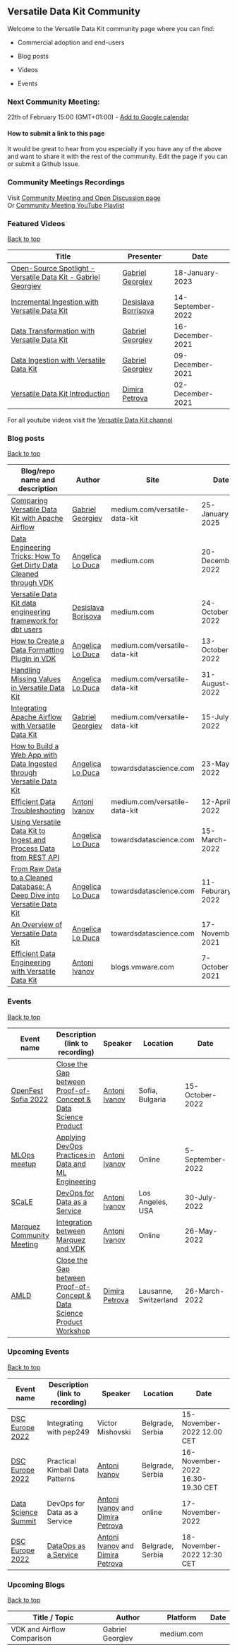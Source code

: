 ## Versatile Data Kit Community

Welcome to the Versatile Data Kit community page where you can find:

* Commercial adoption and end-users

* Blog posts

* Videos

* Events

### Next Community Meeting:
22th of February
15:00 (GMT+01:00) - [Add to Google calendar](https://calendar.google.com/calendar/u/0?cid=dmluMjRrcTZ0MTZ1cjZ2YTVrc29oMm1hNXNAZ3JvdXAuY2FsZW5kYXIuZ29vZ2xlLmNvbQ)

#### How to submit a link to this page

It would be great to hear from you especially if you have any of the above and want to share it with the rest of the community. Edit the page if you can or submit a Github Issue.

### Community Meetings Recordings 

Visit [Community Meeting and Open Discussion page](https://github.com/vmware/versatile-data-kit/wiki/Community-Meeting-and-Open-Discussion-Notes) <br>
Or [Community Meeting YouTube Playlist](https://youtube.com/playlist?list=PL7TEE8NoRdVTTi1kxuG5iRN1Yt5EXAhi2) 

### Featured Videos

[Back to top](#versatile-data-kit-community)

| Title                                                              | Presenter       | Date      |
| ------------------------------------------------------------------ | --------------- | --------- |
| [Open-Source Spotlight - Versatile Data Kit - Gabriel Georgiev](https://youtu.be/beLo1BGcRpI) | [Gabriel Georgiev](https://github.com/gageorgiev) | 18-January-2023 |
| [Incremental Ingestion with Versatile Data Kit](https://youtu.be/0ZmDz23BLMY) | [Desislava Borrisova](https://github.com/dvalkova) | 14-September-2022 |
| [Data Transformation with Versatile Data Kit](https://www.youtube.com/watch?v=2F6_REtupgA) | [Gabriel Georgiev](https://github.com/gageorgiev) | 16-December-2021 |
| [Data Ingestion with Versatile Data Kit](https://www.youtube.com/watch?v=JRV_5cxVQDU) | [Gabriel Georgiev](https://github.com/gageorgiev) | 09-December-2021 |
| [Versatile Data Kit Introduction](https://www.youtube.com/watch?v=457S98K6i60) | [Dimira Petrova](https://github.com/dimirapetrova) | 02-December-2021 |


For all youtube videos visit the [Versatile Data Kit channel](https://www.youtube.com/channel/UCasf2Q7X8nF7S4VEmcTHJ0Q)

### Blog posts 

[Back to top](#versatile-data-kit-community)

| Blog/repo name and description                                          | Author       | Site     | Date        |
|-------------------------------------------------------------------------|--------------|----------|-------------|
| [Comparing Versatile Data Kit with Apache Airflow](https://medium.com/versatile-data-kit/comparing-versatile-data-kit-with-apache-airflow-db3a082f588b) | [Gabriel Georgiev](https://github.com/gageorgiev) | medium.com/versatile-data-kit | 25-January-2025 | 
| [Data Engineering Tricks: How To Get Dirty Data Cleaned through VDK](https://medium.com/geekculture/data-engineering-tricks-how-to-get-dirty-data-cleaned-through-vdk-60eeeda11ba0) | [Angelica Lo Duca](https://alod83.medium.com/) | medium.com | 20-December-2022 | 
| [Versatile Data Kit data engineering framework for dbt users](https://medium.com/versatile-data-kit/versatile-data-kit-data-engineering-framework-for-dbt-users-46df614e7dcb) | [Desislava Borisova](https://www.linkedin.com/in/desislava-valkova/) | medium.com | 24-October-2022 |
| [How to Create a Data Formatting Plugin in VDK](https://towardsdatascience.com/how-to-create-a-data-formatting-plugin-in-vdk-dc5f1c7d206d) | [Angelica Lo Duca](https://alod83.medium.com/) | medium.com/versatile-data-kit | 13-October-2022 |
| [Handling Missing Values in Versatile Data Kit](https://medium.com/towards-data-science/handling-missing-values-in-versatile-data-kit-bb4f2a907b9c) | [Angelica Lo Duca](https://alod83.medium.com/) | medium.com/versatile-data-kit | 31-August-2022 |
| [Integrating Apache Airflow with Versatile Data Kit](https://medium.com/versatile-data-kit/integrating-apache-airflow-with-versatile-data-kit-41de65a354a2) | [Gabriel Georgiev](https://medium.com/@gabrielgeorgiev1998) | medium.com/versatile-data-kit | 15-July-2022 |
| [How to Build a Web App with Data Ingested through Versatile Data Kit](https://towardsdatascience.com/how-to-build-a-web-app-with-data-ingested-through-versatile-data-kit-ddae43b5f62d) | [Angelica Lo Duca](https://alod83.medium.com/) | towardsdatascience.com | 23-May-2022 |
| [Efficient Data Troubleshooting](https://medium.com/versatile-data-kit/efficient-data-troubleshooting-a9655dc80b2c) | [Antoni Ivanov](https://github.com/tozka) | medium.com/versatile-data-kit | 12-April-2022 |
| [Using Versatile Data Kit to Ingest and Process Data from REST API](https://medium.com/towards-data-science/using-versatile-data-kit-to-ingest-and-process-data-from-rest-api-6e3e0660b791) | [Angelica Lo Duca](https://alod83.medium.com/) | towardsdatascience.com | 15-March-2022
| [From Raw Data to a Cleaned Database: A Deep Dive into Versatile Data Kit](https://towardsdatascience.com/from-raw-data-to-a-cleaned-database-a-deep-dive-into-versatile-data-kit-ab5fd992a02e) |  [Angelica Lo Duca](https://alod83.medium.com/) | towardsdatascience.com | 11-Feburary-2022 |
| [An Overview of Versatile Data Kit](https://towardsdatascience.com/an-overview-of-versatile-data-kit-a812cfb26de7) | [Angelica Lo Duca](https://alod83.medium.com/) | towardsdatascience.com | 17-November-2021 |
| [Efficient Data Engineering with Versatile Data Kit](https://blogs.vmware.com/opensource/2021/10/07/versatile-data-kit/) | [Antoni Ivanov](https://github.com/tozka) | blogs.vmware.com | 7-October-2021 |

### Events

[Back to top](#versatile-data-kit-community)

| Event name | Description (link to recording)               | Speaker      | Location | Date        |
|-------------------------------|--------------------------------------|--------------|----------|-------------|
| [OpenFest Sofia 2022](https://www.openfest.org/) | [Close the Gap between Proof-of-Concept & Data Science Product](https://www.openfest.org/2022/en/full-schedule/#lecture-689) | [Antoni Ivanov](https://github.com/tozka) | Sofia, Bulgaria | 15-October-2022 
| [MLOps meetup](https://www.meetup.com/lisbon-mlops-community/events/287986735/) | [Applying DevOps Practices in Data and ML Engineering](https://www.youtube.com/watch?v=TSh9KI8WAjI&ab_channel=MLOps.community) | [Antoni Ivanov](https://github.com/tozka) | Online | 5-September-2022
| [SCaLE](https://www.socallinuxexpo.org/scale/19x/presentations/devops-data-service) | [DevOps for Data as a Service](https://www.youtube.com/watch?v=5q7m21tfBk8&t=8881s) | [Antoni Ivanov](https://github.com/tozka) | Los Angeles, USA | 30-July-2022
| [Marquez Community Meeting](https://wiki.lfaidata.foundation/pages/viewpage.action?pageId=18481442#MarquezCommunityMeetings&Calendar-May26,2022) | [Integration between Marquez and VDK](https://youtu.be/SH1GhHa_9iE?t=1332) | [Antoni Ivanov](https://github.com/tozka) | Online | 26-May-2022
| [AMLD](https://appliedmldays.org/) | [Close the Gap between Proof-of-Concept & Data Science Product Workshop](https://appliedmldays.org/events/amld-epfl-2022/workshops/close-the-gap-between-proof-of-concept-and-data-science-product) | [Dimira Petrova](https://github.com/dimirapetrova) | Lausanne, Switzerland | 26-March-2022

### Upcoming Events

[Back to top](#versatile-data-kit-community)

| Event name | Description (link to recording)               | Speaker      | Location | Date        |
|-------------------------------|--------------------------------------|--------------|----------|-------------|
| [DSC Europe 2022](https://datasciconference.com/) | Integrating with pep249  |  Victor Mishovski | Belgrade, Serbia | 15-November-2022 12.00 CET
| [DSC Europe 2022](https://datasciconference.com/) | Practical Kimball Data Patterns  |  [Antoni Ivanov](https://github.com/tozka) | Belgrade, Serbia | 16-November-2022 16.30-19.30 CET
| [Data Science Summit](https://dssconf.pl/en/) | DevOps for Data as a Service  |  [Antoni Ivanov](https://github.com/tozka) and [Dimira Petrova](https://www.linkedin.com/in/dimira-petrova-6bb66458/) | online | 17-November-2022
| [DSC Europe 2022](https://datasciconference.com/) | [DataOps as a Service](https://datasciconference.com/schedule/day-two.html#)  |  [Antoni Ivanov](https://github.com/tozka) and [Dimira Petrova](https://www.linkedin.com/in/dimira-petrova-6bb66458/) | Belgrade, Serbia | 18-November-2022 12:30 CET

### Upcoming Blogs

[Back to top](#versatile-data-kit-community)

| Title / Topic | Author | Platform | Date |
|-------------------------------|--------------------------------------|--------------|----------|
| VDK and Airflow Comparison | Gabriel Georgiev | medium.com | 



